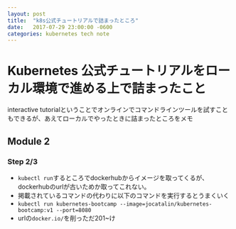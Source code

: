 ```yaml
---
layout: post 
title:  "k8s公式チュートリアルで詰まったところ"
date:   2017-07-29 23:00:00 -0600
categories: kubernetes tech note
---
```

# Kubernetes 公式チュートリアルをローカル環境で進める上で詰まったこと
interactive tutorialということでオンラインでコマンドラインツールを試すこともできるが、あえてローカルでやったときに詰まったところをメモ

## Module 2

### Step 2/3

- `kubectl run`するところでdockerhubからイメージを取ってくるが、dockerhubのurlが古いためか取ってこれない。
- 掲載されているコマンドの代わりに以下のコマンドを実行するとうまくいく
- `kubectl run kubernetes-bootcamp --image=jocatalin/kubernetes-bootcamp:v1 --port=8080`
- urlの`docker.io/`を削っただ201~け
